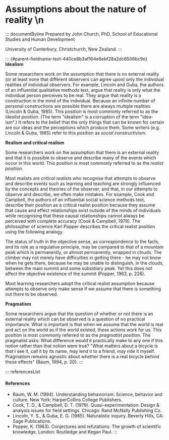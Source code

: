# Assumptions about the nature of reality \n

::: documentByline
Prepared by John Church, PhD, School of Educational Studies and Human
Development

University of Canterbury, Christchurch, New Zealand.
:::

::: {#parent-fieldname-text-440ce8b3af164e6ebf28a2dc6506bc9e}
**Idealism**

Some researchers work on the assumption that there is no external
reality (or at least none that different observers can agree upon) only
the individual realities of individual observers. For example, Lincoln
and Guba, the authors of an influential qualitative methods text, argue
that reality is only what the individual person perceives to be real.
They argue that reality is a construction in the mind of the individual.
Because an infinite number of personal constructions are possible there
are always multiple realities (Lincoln & Guba, 1985). This position is
most commonly referred to as the *idealist position*. (The term
"idealism" is a corruption of the term "idea-ism".) It refers to the
belief that the only things that can be known for certain are our ideas
and the perceptions which produce them. Some writers (e.g. Lincoln &
Guba, 1985) refer to this position as *social constructivism.*

**Realism and critical realism**

Some researchers work on the assumption that there is an external
reality and that it is possible to observe and describe many of the
events which occur in this world. This position is most commonly
referred to as the *realist position*.

Most realists are *critical realists* who recognise that attempts to
observe and describe events such as learning and teaching are strongly
influenced by the concepts and theories of the observer, and that, in
our attempts to observe and describe, we often make mistakes. For
example, Cook and Campbell, the authors of an influential social science
methods text, describe their position as a critical realist position
because they assume that cause and effect relationships exist outside of
the minds of individuals while recognising that these causal
relationships cannot always be perceived with complete accuracy (Cook &
Campbell, 1979). The philosopher of science Karl Popper describes the
critical realist position using the following analogy.

The status of truth in the objective sense, as correspondence to the
facts, and its role as a regulative principle, may be compared to that
of a mountain peak which is permanently, or almost permanently, wrapped
in clouds. The climber may not merely have difficulties in getting
there - he may not know when he gets there, because he may be unable to
distinguish, in the clouds, between the main summit and some subsidiary
peak. Yet this does not affect the objective existence of the summit
(Popper, 1963, p. 226).

Most learning researchers adopt the critical realist assumption because
attempts to observe only make sense if we assume that there is something
out there to be observed.

**Pragmatism**

Some researchers argue that the question of whether or not there is an
external reality which can be observed is a question of no practical
importance. What is important is that when we assume that the world is
real and act on the world as if the world existed, these actions work
for us. This position is most commonly referred to as the *pragmatist
position*. The pragmatist asks: What difference would it practically
make to any one if this notion rather than that notion were true? "What
matters about a bicycle is that I see it, call it by its name, may lend
it to a friend, may ride it myself. Pragmatism remains agnostic about
whether there is a real bicycle behind these effects" (Baum, 1994, p.
20).
:::

::: referencesList
#### References

-   Baum, W. M. (1994). Understanding behaviorism: Science, behavior and
    culture. New York: HarperCollins College Publishers.
-   Cook, T. D., & Campbell, D. T. (1979). Quasi-experimentation: Design
    & analysis issues for field settings. Chicago: Rand McNally
    Publishing Co.
-   Lincoln, Y. S., & Guba, E. G. (1985). Naturalistic inquiry. Beverly
    Hills, CA: Sage Publications.
-   Popper, K. (1963). Conjectures and refutations: The growth of
    scientific knowledge. London: Routledge and Kegan Paul.
:::
